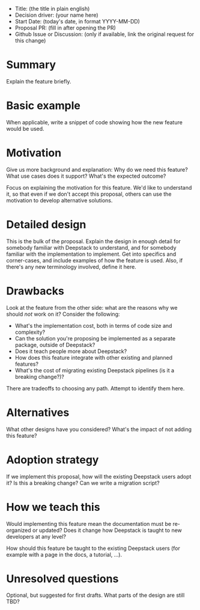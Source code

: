 - Title: (the title in plain english)
- Decision driver: (your name here)
- Start Date: (today's date, in format YYYY-MM-DD)
- Proposal PR: (fill in after opening the PR)
- Github Issue or Discussion: (only if available, link the original request for this change)

# Summary

Explain the feature briefly.

# Basic example

When applicable, write a snippet of code showing how the new feature would
be used.

# Motivation

Give us more background and explanation: Why do we need this feature? What use cases does it support? What's the expected
outcome?

Focus on explaining the motivation for this feature. We'd like to understand it, so that even if we don't accept this
proposal, others can use the motivation to develop alternative solutions.

# Detailed design

This is the bulk of the proposal. Explain the design in enough detail for somebody
familiar with Deepstack to understand, and for somebody familiar with the
implementation to implement. Get into specifics and corner-cases,
and include examples of how the feature is used. Also, if there's any new terminology involved,
define it here.

# Drawbacks

Look at the feature from the other side: what are the reasons why we should _not_ work on it? Consider the following:

- What's the implementation cost, both in terms of code size and complexity?
- Can the solution you're proposing be implemented as a separate package, outside of Deepstack?
- Does it teach people more about Deepstack?
- How does this feature integrate with other existing and planned features?
- What's the cost of migrating existing Deepstack pipelines (is it a breaking change?)?

There are tradeoffs to choosing any path. Attempt to identify them here.

# Alternatives

What other designs have you considered? What's the impact of not adding this feature?

# Adoption strategy

If we implement this proposal, how will the existing Deepstack users adopt it? Is
this a breaking change? Can we write a migration script?

# How we teach this

Would implementing this feature mean the documentation must be re-organized
or updated? Does it change how Deepstack is taught to new developers at any level?

How should this feature be taught to the existing Deepstack users (for example with a page in the docs,
a tutorial, ...).

# Unresolved questions

Optional, but suggested for first drafts. What parts of the design are still
TBD?
